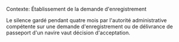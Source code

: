 Contexte: Établissement de la demande d'enregistrement

Le silence gardé pendant quatre mois par l'autorité administrative compétente sur une demande d'enregistrement ou de délivrance de passeport d'un navire vaut décision d'acceptation.